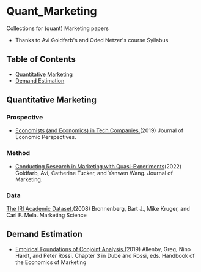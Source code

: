# Quant_Marketing
Collections for (quant) Marketing papers

- Thanks to Avi Goldfarb's and Oded Netzer's course Syllabus


## Table of Contents
- [Quantitative Marketing](#survey-paper)
- [Demand Estimation](#demand-estimation)



## Quantitative Marketing
### Prospective 
- [Economists (and Economics) in Tech Companies.](https://www.aeaweb.org/articles?id=10.1257/jep.33.1.209)(2019) Journal of Economic Perspectives.

### Method
- [Conducting Research in Marketing with Quasi-Experiments](https://journals.sagepub.com/doi/full/10.1177/00222429221082977)(2022) Goldfarb, Avi, Catherine Tucker, and Yanwen Wang. Journal of Marketing.

### Data 
[The IRI Academic Dataset.](https://people.duke.edu/~mela/bio/papers/Bronnenberg_Kruger_Mela_2007.pdf)(2008) Bronnenberg, Bart J., Mike Kruger, and Carl F. Mela. Marketing Science

## Demand Estimation
- [Empirical Foundations of Conjoint Analysis.](https://www.sciencedirect.com/science/article/pii/S2452261919300024)(2019) Allenby, Greg, Nino Hardt, and Peter Rossi. Chapter 3 in Dube and Rossi, eds. Handbook of the Economics of Marketing

